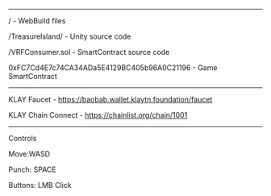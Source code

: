 ---------------------------------------------------------------------
/ - WebBuild files

/TreasureIsland/ - Unity source code

/VRFConsumer.sol - SmartContract source code

0xFC7Cd4E7c74CA34ADa5E4129BC405b96A0C21196 - Game SmartContract

---------------------------------------------------------------------
KLAY Faucet - https://baobab.wallet.klaytn.foundation/faucet

KLAY Chain Connect - https://chainlist.org/chain/1001

---------------------------------------------------------------------
Controls

  Move:WASD
  
  Punch: SPACE
  
  Buttons: LMB Click
